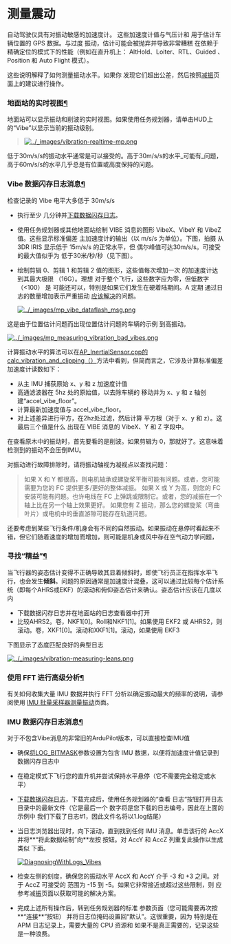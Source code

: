 # 测量震动

自动驾驶仪具有对振动敏感的加速度计。 这些加速度计值与气压计和 用于估计车辆位置的 GPS 数据。与过度 振动，估计可能会被抛弃并导致非常糟糕 在依赖于精确定位的模式下的性能（例如在直升机上： AltHold、Loiter、RTL、Guided 、Position 和 Auto Flight 模式）。

这些说明解释了如何测量振动水平。如果你 发现它们超出公差，然后按照[减振](https://ardupilot.org/copter/docs/common-vibration-damping.html#common-vibration-damping)页面上的建议进行操作。

### 地面站的实时视图[¶](https://ardupilot.org/copter/docs/common-measuring-vibration.html#real-time-view-in-ground-station)

地面站可以显示振动和削波的实时视图。如果使用任务规划器，请单击HUD上的“Vibe”以显示当前的振动级别。

> [![../\_images/vibration-realtime-mp.png](https://ardupilot.org/copter/\_images/vibration-realtime-mp.png)](https://ardupilot.org/copter/\_images/vibration-realtime-mp.png)

低于30m/s/s的振动水平通常是可以接受的。高于30m/s/s的水平_可能有_问题，高于60m/s/s的水平几乎总是有位置或高度保持的问题。

### Vibe 数据闪存日志消息[¶](https://ardupilot.org/copter/docs/common-measuring-vibration.html#vibe-dataflash-log-message)

检查记录的 Vibe 电平大多低于 30m/s/s

* 执行至少 几分钟并[下载数据闪存日志](https://ardupilot.org/copter/docs/common-downloading-and-analyzing-data-logs-in-mission-planner.html#common-downloading-and-analyzing-data-logs-in-mission-planner-downloading-logs-via-mavlink)。
* 使用任务规划器或其他地面站绘制 VIBE 消息的图形 VibeX、VibeY 和 VibeZ 值。这些显示标准偏差 主加速度计的输出（以 m/s/s 为单位）。下图，拍摄 从 3DR IRIS 显示低于 15m/s/s 的正常水平，但 偶尔峰值可达30m/s/s。可接受的最大值似乎为 低于30米/秒/秒（见下图）。
*   绘制剪辑 0、剪辑 1 和剪辑 2 值的图形，这些值每次增加一次 的加速度计达到其最大极限 （16G）。理想 对于整个飞行，这些数字应为零，但低数字 （<100） 是 可能还可以，特别是如果它们发生在硬着陆期间。A 定期 通过日志的数量增加表示严重振动 [应该解决](https://ardupilot.org/copter/docs/common-vibration-damping.html#common-vibration-damping)的问题。

    [![../\_images/mp\_vibe\_dataflash\_msg.png](https://ardupilot.org/copter/\_images/mp\_vibe\_dataflash\_msg.png)](https://ardupilot.org/copter/\_images/mp\_vibe\_dataflash\_msg.png)

这是由于位置估计问题而出现位置估计问题的车辆的示例 到高振动。

[![../\_images/mp\_measuring\_vibration\_bad\_vibes.png](https://ardupilot.org/copter/\_images/mp\_measuring\_vibration\_bad\_vibes.png)](https://ardupilot.org/copter/\_images/mp\_measuring\_vibration\_bad\_vibes.png)

计算振动水平的算法可以在[AP\_InertialSensor.cpp的calc\_vibration\_and\_clipping（）](https://github.com/ArduPilot/ardupilot/blob/master/libraries/AP\_InertialSensor/AP\_InertialSensor.cpp#L1609)方法中看到，但简而言之，它涉及计算标准偏差 加速度计读数如下：

* 从主 IMU 捕获原始 x、y 和 z 加速度计值
* 高通滤波器在 5hz 处的原始值，以去除车辆的 移动并为 x、y 和 z 轴创建“accel\_vibe\_floor”。
* 计算最新加速度值与 accel\_vibe\_floor。
* 对上述差异进行平方，在2hz处过滤，然后计算 平方根（对于 x、y 和 z）。这最后三个值是什么 出现在 VIBE 消息的 VibeX、Y 和 Z 字段中。

在查看原木中的振动时，首先要看的是削波。如果剪辑为 0，那就好了。这意味着检测到的振动不会压倒IMU。

对振动进行故障排除时，请将振动轴视为凝视点以查找问题：

> 如果 X 和 Y 都很高，则电机轴承或螺旋桨平衡可能有问题。或者，您可能需要为您的 FC 提供更多/更好的整体减振。 如果 X 或 Y 为高，则您的 FC 安装可能有问题。也许电线在 FC 上弹跳或限制它。或者，您的减振在一个轴上比在另一个轴上效果更好。 如果您有 Z 振动，那么您的螺旋桨（弯曲叶片）或电机中的垂直游隙可能存在轨道问题。

还要考虑到某些飞行条件/机身会有不同的自然振动。如果振动在悬停时看起来不错，但它们随着速度的增加而增加，则可能是机身或风中存在空气动力学问题，

### 寻找“精益”[¶](https://ardupilot.org/copter/docs/common-measuring-vibration.html#looking-for-the-leans)

当飞行器的姿态估计变得不正确导致其显着倾斜时，即使飞行员正在指挥水平飞行，也会发生**倾斜**。问题的原因通常是加速度计混叠，这可以通过比较每个估计系统（即每个AHRS或EKF）的滚动和俯仰姿态估计来确认。姿态估计应该在几度以内

* 下载数据闪存日志并在地面站的日志查看器中打开
* 比较AHRS2。卷，NKF1\[0]。Roll和NKF1\[1]。如果使用 EKF2 或 AHRS2，则滚动。卷，XKF1\[0]。滚动和XKF1\[1]。滚动，如果使用 EKF3

下图显示了态度匹配良好的典型日志

[![../\_images/vibration-measuring-leans.png](https://ardupilot.org/copter/\_images/vibration-measuring-leans.png)](https://ardupilot.org/copter/\_images/vibration-measuring-leans.png)

### 使用 FFT 进行高级分析[¶](https://ardupilot.org/copter/docs/common-measuring-vibration.html#advanced-analysis-with-fft)

有关如何收集大量 IMU 数据并执行 FFT 分析以确定振动最大的频率的说明，请参阅使用 [IMU 批量采样器测量振动](https://ardupilot.org/copter/docs/common-imu-batchsampling.html#common-imu-batchsampling)页面。

### IMU 数据闪存日志消息[¶](https://ardupilot.org/copter/docs/common-measuring-vibration.html#imu-dataflash-log-message)

对于不包含Vibe消息的非常旧的ArduPilot版本，可以直接检查IMU值

* 确保[将LOG\_BITMASK](https://ardupilot.org/copter/docs/parameters.html#log-bitmask)参数设置为包含 IMU 数据，以便将加速度计值记录到数据闪存日志中
* 在稳定模式下飞行您的直升机并尝试保持水平悬停（它不需要完全稳定或水平）
* [下载数据闪存日志](https://ardupilot.org/copter/docs/common-downloading-and-analyzing-data-logs-in-mission-planner.html#common-downloading-and-analyzing-data-logs-in-mission-planner-downloading-logs-via-mavlink)，下载完成后，使用任务规划器的“查看 日志“按钮打开日志目录中的最新文件（它是最后一个 数字将是您下载的日志编号，因此在上面的示例中 我们下载了日志#1，因此文件名将以1.log结尾）
*   当日志浏览器出现时，向下滚动，直到找到任何 IMU 消息。单击该行的 AccX 并将**“将此数据绘制”向**左按 按钮。对 AccY 和 AccZ 列重复此操作以生成类似 下面。

    [![DiagnosingWithLogs\_Vibes](https://ardupilot.org/copter/\_images/DiagnosingWithLogs\_Vibes.png)](https://ardupilot.org/copter/\_images/DiagnosingWithLogs\_Vibes.png)
* 检查左侧的刻度，确保您的振动水平 AccX 和 AccY 介于 -3 和 +3 之间。对于 AccZ 可接受的 范围为 -15 到 -5。如果它非常接近或超过这些限制，则 应参考减[振](https://ardupilot.org/copter/docs/common-vibration-damping.html#common-vibration-damping)页面以获取可能的解决方案。
* 完成上述所有操作后，转到任务规划器的标准 参数页面（您可能需要再次按**“连接**”按钮） 并将日志位掩码设置回“默认”。这很重要，因为 特别是在 APM 日志记录上，需要大量的 CPU 资源和 如果不是真正需要的，记录这些是一种浪费。
